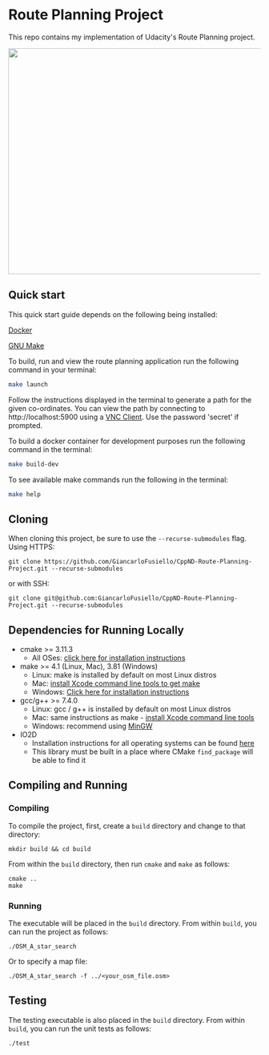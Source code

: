 # Route Planning Project

This repo contains my implementation of Udacity's Route Planning project.

<img src="map.png" width="600" height="450" />

## Quick start

This quick start guide depends on the following being installed:

[Docker](https://docs.docker.com/get-docker/)

[GNU Make](https://www.gnu.org/software/make/)

To build, run and view the route planning application run the following command in your terminal:
```bash
make launch
```
Follow the instructions displayed in the terminal to generate a path for the given co-ordinates.
You can view the path by connecting to http://localhost:5900 using a [VNC Client](https://www.realvnc.com/download/viewer/).
Use the password 'secret' if prompted.

To build a docker container for development purposes run the following command in the terminal:
```bash
make build-dev
```

To see available make commands run the following in the terminal:
```bash
make help
```

## Cloning

When cloning this project, be sure to use the `--recurse-submodules` flag. Using HTTPS:
```
git clone https://github.com/GiancarloFusiello/CppND-Route-Planning-Project.git --recurse-submodules
```
or with SSH:
```
git clone git@github.com:GiancarloFusiello/CppND-Route-Planning-Project.git --recurse-submodules
```

## Dependencies for Running Locally
* cmake >= 3.11.3
  * All OSes: [click here for installation instructions](https://cmake.org/install/)
* make >= 4.1 (Linux, Mac), 3.81 (Windows)
  * Linux: make is installed by default on most Linux distros
  * Mac: [install Xcode command line tools to get make](https://developer.apple.com/xcode/features/)
  * Windows: [Click here for installation instructions](http://gnuwin32.sourceforge.net/packages/make.htm)
* gcc/g++ >= 7.4.0
  * Linux: gcc / g++ is installed by default on most Linux distros
  * Mac: same instructions as make - [install Xcode command line tools](https://developer.apple.com/xcode/features/)
  * Windows: recommend using [MinGW](http://www.mingw.org/)
* IO2D
  * Installation instructions for all operating systems can be found [here](https://github.com/cpp-io2d/P0267_RefImpl/blob/master/BUILDING.md)
  * This library must be built in a place where CMake `find_package` will be able to find it

## Compiling and Running

### Compiling
To compile the project, first, create a `build` directory and change to that directory:
```
mkdir build && cd build
```
From within the `build` directory, then run `cmake` and `make` as follows:
```
cmake ..
make
```
### Running
The executable will be placed in the `build` directory. From within `build`, you can run the project as follows:
```
./OSM_A_star_search
```
Or to specify a map file:
```
./OSM_A_star_search -f ../<your_osm_file.osm>
```

## Testing

The testing executable is also placed in the `build` directory. From within `build`, you can run the unit tests as follows:
```
./test
```
